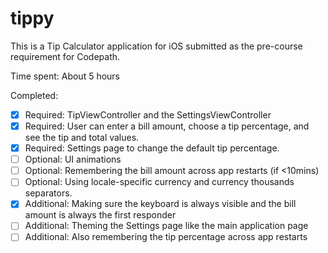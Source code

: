 # tippy
This is a Tip Calculator application for iOS submitted as the pre-course requirement for Codepath.

Time spent: About 5 hours

Completed:

* [x] Required: TipViewController and the SettingsViewController
* [x] Required: User can enter a bill amount, choose a tip percentage, and see the tip and total values.
* [x] Required: Settings page to change the default tip percentage.
* [ ] Optional: UI animations
* [ ] Optional: Remembering the bill amount across app restarts (if <10mins)
* [ ] Optional: Using locale-specific currency and currency thousands separators.
* [x] Additional: Making sure the keyboard is always visible and the bill amount is always the first responder
* [ ] Additional: Theming the Settings page like the main application page
* [ ] Additional: Also remembering the tip percentage across app restarts
